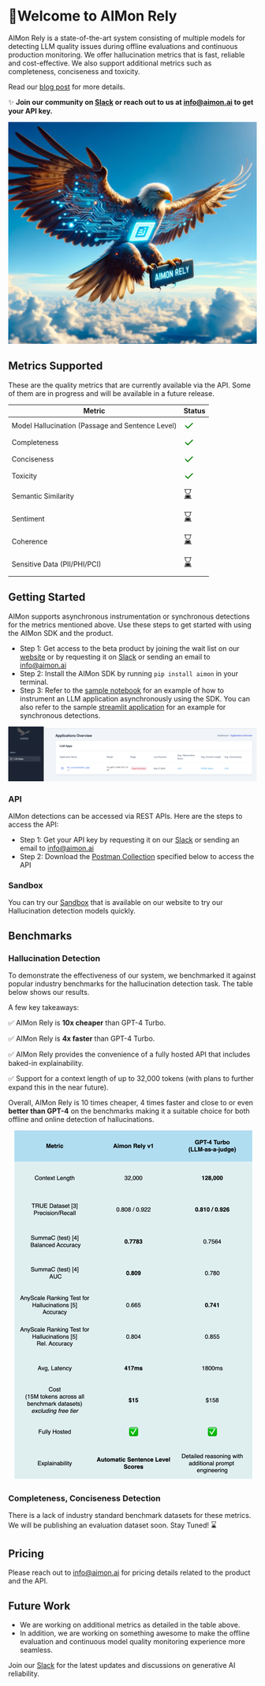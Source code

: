 # 🎉**Welcome to AIMon Rely**

AIMon Rely is a state-of-the-art system consisting of multiple models for detecting LLM quality issues during offline evaluations and continuous production monitoring. We offer
hallucination metrics that is fast, reliable and cost-effective. We also support additional metrics such as
completeness, conciseness and toxicity. 

Read our [blog post](https://aimon.ai/blogs/introducing-rely) for more details.

✨ **Join our community on [Slack](https://join.slack.com/t/generativeair/shared_invite/zt-2jab62lsj-xM9a_s~Qweu8lf3YS2cANg) 
or reach out to us at info@aimon.ai to get your API key.**

<div align="center">
    <img src="images/aimon-rely-image.png" alt="AIMon Rely" width="550" height="450">
</div>

## Metrics Supported

These are the quality metrics that are currently available via the API. Some of them are in progress and will be
available in a future release.

| Metric                                           | Status                                                       |
|--------------------------------------------------|--------------------------------------------------------------|
| Model Hallucination (Passage and Sentence Level) | <span style="font-size: 24px; color: green;">&#10003;</span> | 
| Completeness                                     | <span style="font-size: 24px; color: green;">&#10003;</span>                     |
| Conciseness                                      | <span style="font-size: 24px; color: green;">&#10003;</span>                    |
| Toxicity                                         | <span style="font-size: 24px; color: green;">&#10003;</span>                      |
| Semantic Similarity                              | <span style="font-size: 24px;">⌛</span>                      |
| Sentiment                                        | <span style="font-size: 24px;">⌛</span>                      |
| Coherence                                        | <span style="font-size: 24px;">⌛</span>                      |
| Sensitive Data (PII/PHI/PCI)                     | <span style="font-size: 24px;">⌛</span>                      |


## Getting Started

AIMon supports asynchronous instrumentation or synchronous detections for the metrics mentioned above. Use these steps
to get started with using the AIMon SDK and the product.

- Step 1: Get access to the beta product by joining the wait list on our [website](https://aimon.ai/) or by requesting
          it on [Slack](https://join.slack.com/t/generativeair/shared_invite/zt-2jab62lsj-xM9a_s~Qweu8lf3YS2cANg) or 
          sending an email to info@aimon.ai
- Step 2: Install the AIMon SDK by running `pip install aimon` in your terminal.
- Step 3: Refer to the [sample notebook](examples/notebooks/aimon_sdk_langchain_summarization.ipynb) for an example of how to instrument an LLM application asynchronously using the SDK.
          You can also refer to the sample [streamlit application](examples/langchain_summarization_app.py) for an example for synchronous detections.

<div align="center">
    <img src="images/product_apps_page.png" alt="AIMon Product">
</div>

### API

AIMon detections can be accessed via REST APIs. Here are the steps to access the API:

- Step 1: Get your API key by requesting it on our [Slack](https://join.slack.com/t/generativeair/shared_invite/zt-2jab62lsj-xM9a_s~Qweu8lf3YS2cANg) or sending an email
  to info@aimon.ai
- Step 2: Download the [Postman Collection](examples/postman_collections) specified below to access the API

### Sandbox

You can try our [Sandbox](https://aimon.ai/tryproduct) that is available on our website to try our Hallucination detection models quickly.

## Benchmarks

### Hallucination Detection
To demonstrate the effectiveness of our system, we benchmarked it against popular industry benchmarks for the
hallucination detection task. The table below shows our results.

A few key takeaways:

✅ AIMon Rely is **10x cheaper** than GPT-4 Turbo.

✅ AIMon Rely is **4x faster** than GPT-4 Turbo.

✅ AIMon Rely provides the convenience of a fully hosted API that includes baked-in explainability.

✅ Support for a context length of up to 32,000 tokens (with plans to further expand this in the near future).

Overall, AIMon Rely is 10 times cheaper, 4 times faster and close to or even **better than GPT-4** on the benchmarks
making it a suitable choice for both offline and online detection of hallucinations.

<div align="center">
    <img src="images/hallucination-benchmarks.png" alt="Hallucination Benchmarks">
</div>

### Completeness, Conciseness Detection

There is a lack of industry standard benchmark datasets for these metrics. We will be publishing an evaluation dataset soon.
Stay Tuned! <span style="font-size: 16px;">⌛</span>

## Pricing

Please reach out to info@aimon.ai for pricing details related to the product and the API.

## Future Work

- We are working on additional metrics as detailed in the table above.
- In addition, we are working on something awesome to make the offline evaluation and continuous model quality
  monitoring experience more seamless.

Join our [Slack](https://join.slack.com/t/generativeair/shared_invite/zt-2jab62lsj-xM9a_s~Qweu8lf3YS2cANg) for the latest updates and discussions on generative AI reliability.